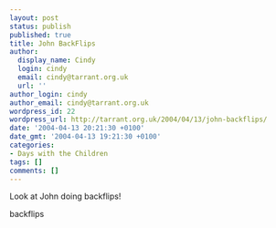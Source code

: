 ```yaml
---
layout: post
status: publish
published: true
title: John BackFlips
author:
  display_name: Cindy
  login: cindy
  email: cindy@tarrant.org.uk
  url: ''
author_login: cindy
author_email: cindy@tarrant.org.uk
wordpress_id: 22
wordpress_url: http://tarrant.org.uk/2004/04/13/john-backflips/
date: '2004-04-13 20:21:30 +0100'
date_gmt: '2004-04-13 19:21:30 +0100'
categories:
- Days with the Children
tags: []
comments: []
---
```


Look at John doing backflips!

<wpg2>backflips</wpg2>

